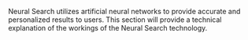 Neural Search utilizes artificial neural networks to provide accurate and personalized results to users. This section will provide a technical explanation of the workings of the Neural Search technology.
